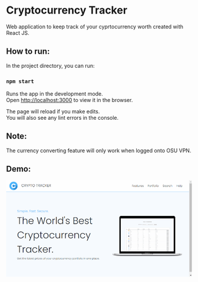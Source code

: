 # Cryptocurrency Tracker

Web application to keep track of your cyprtocurrency worth created with React JS. 

## How to run: 

In the project directory, you can run:

### `npm start`

Runs the app in the development mode.\
Open [http://localhost:3000](http://localhost:3000) to view it in the browser.

The page will reload if you make edits.\
You will also see any lint errors in the console.

## Note:

The currency converting feature will only work when logged onto OSU VPN. 

## Demo: 
![](crypto-tracker.gif)
